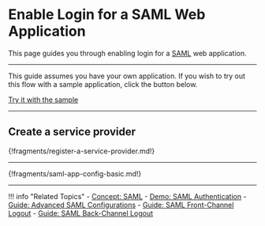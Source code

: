# Enable Login for a SAML Web Application

This page guides you through enabling login for a [SAML](../../../references/concepts/authentication/intro-saml/) web application. 

---

This guide assumes you have your own application. If you wish to try out this flow with a sample application, click the button below. 

<a class="samplebtn_a" href="../../../quick-starts/webapp-saml-sample" rel="nofollow noopener">Try it with the sample</a>

----

## Create a service provider

{!fragments/register-a-service-provider.md!}

----

{!fragments/saml-app-config-basic.md!}

----

!!! info "Related Topics"
    - [Concept: SAML](../../../references/concepts/authentication/intro-saml/)
    - [Demo: SAML Authentication](../../../quick-starts/webapp-saml-sample)
    - [Guide: Advanced SAML Configurations](../../../guides/login/saml-app-config-advanced)
    - [Guide: SAML Front-Channel Logout](../saml-front-channel-logout)
    - [Guide: SAML Back-Channel Logout](../saml-back-channel-logout)

